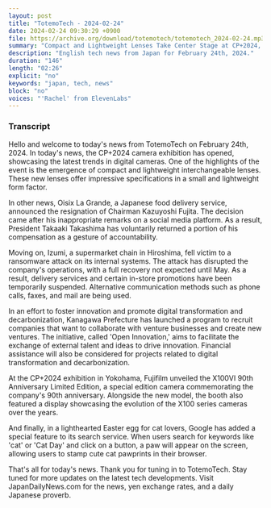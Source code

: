```yaml
---
layout: post
title: "TotemoTech - 2024-02-24"
date: 2024-02-24 09:30:29 +0900
file: https://archive.org/download/totemotech/totemotech_2024-02-24.mp3
summary: "Compact and Lightweight Lenses Take Center Stage at CP+2024, Oisix Chairman Resigns, & more…"
description: "English tech news from Japan for February 24th, 2024."
duration: "146"
length: "02:26"
explicit: "no"
keywords: "japan, tech, news"
block: "no"
voices: "'Rachel' from ElevenLabs"
---
```


### Transcript

Hello and welcome to today's news from TotemoTech on February 24th, 2024. In today's news, the CP+2024 camera exhibition has opened, showcasing the latest trends in digital cameras. One of the highlights of the event is the emergence of compact and lightweight interchangeable lenses. These new lenses offer impressive specifications in a small and lightweight form factor.

In other news, Oisix La Grande, a Japanese food delivery service, announced the resignation of Chairman Kazuyoshi Fujita. The decision came after his inappropriate remarks on a social media platform. As a result, President Takaaki Takashima has voluntarily returned a portion of his compensation as a gesture of accountability.

Moving on, Izumi, a supermarket chain in Hiroshima, fell victim to a ransomware attack on its internal systems. The attack has disrupted the company's operations, with a full recovery not expected until May. As a result, delivery services and certain in-store promotions have been temporarily suspended. Alternative communication methods such as phone calls, faxes, and mail are being used.

In an effort to foster innovation and promote digital transformation and decarbonization, Kanagawa Prefecture has launched a program to recruit companies that want to collaborate with venture businesses and create new ventures. The initiative, called 'Open Innovation,' aims to facilitate the exchange of external talent and ideas to drive innovation. Financial assistance will also be considered for projects related to digital transformation and decarbonization.

At the CP+2024 exhibition in Yokohama, Fujifilm unveiled the X100VI 90th Anniversary Limited Edition, a special edition camera commemorating the company's 90th anniversary. Alongside the new model, the booth also featured a display showcasing the evolution of the X100 series cameras over the years.

And finally, in a lighthearted Easter egg for cat lovers, Google has added a special feature to its search service. When users search for keywords like 'cat' or 'Cat Day' and click on a button, a paw will appear on the screen, allowing users to stamp cute cat pawprints in their browser.

That's all for today's news. Thank you for tuning in to TotemoTech. Stay tuned for more updates on the latest tech developments.   Visit JapanDailyNews.com for the news, yen exchange rates, and a daily Japanese proverb.
